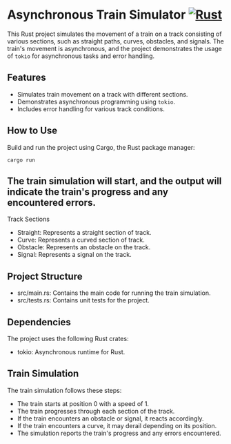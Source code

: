 # Asynchronous Train Simulator [![Rust](https://github.com/stormogulen/Railway/actions/workflows/rust.yml/badge.svg)](https://github.com/stormogulen/Railway/actions/workflows/rust.yml)


This Rust project simulates the movement of a train on a track consisting of various sections, such as straight paths, curves, obstacles, and signals. The train's movement is asynchronous, and the project demonstrates the usage of `tokio` for asynchronous tasks and error handling.

## Features

- Simulates train movement on a track with different sections.
- Demonstrates asynchronous programming using `tokio`.
- Includes error handling for various track conditions.

## How to Use
Build and run the project using Cargo, the Rust package manager:

```cargo run```

## The train simulation will start, and the output will indicate the train's progress and any encountered errors.
Track Sections

- Straight: Represents a straight section of track.
- Curve: Represents a curved section of track.
- Obstacle: Represents an obstacle on the track.
- Signal: Represents a signal on the track.

## Project Structure

- src/main.rs: Contains the main code for running the train simulation.
- src/tests.rs: Contains unit tests for the project.

## Dependencies

The project uses the following Rust crates:

- tokio: Asynchronous runtime for Rust.

## Train Simulation

The train simulation follows these steps:

- The train starts at position 0 with a speed of 1.
- The train progresses through each section of the track.
- If the train encounters an obstacle or signal, it reacts accordingly.
- If the train encounters a curve, it may derail depending on its position.
- The simulation reports the train's progress and any errors encountered.
